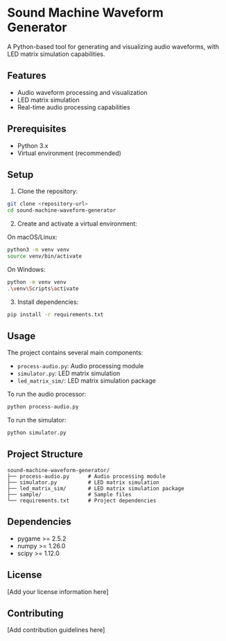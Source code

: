 # Sound Machine Waveform Generator

A Python-based tool for generating and visualizing audio waveforms, with LED matrix simulation capabilities.

## Features

- Audio waveform processing and visualization
- LED matrix simulation
- Real-time audio processing capabilities

## Prerequisites

- Python 3.x
- Virtual environment (recommended)

## Setup

1. Clone the repository:

```bash
git clone <repository-url>
cd sound-machine-waveform-generator
```

2. Create and activate a virtual environment:

On macOS/Linux:

```bash
python3 -m venv venv
source venv/bin/activate
```

On Windows:

```bash
python -m venv venv
.\venv\Scripts\activate
```

3. Install dependencies:

```bash
pip install -r requirements.txt
```

## Usage

The project contains several main components:

- `process-audio.py`: Audio processing module
- `simulator.py`: LED matrix simulation
- `led_matrix_sim/`: LED matrix simulation package

To run the audio processor:

```bash
python process-audio.py
```

To run the simulator:

```bash
python simulator.py
```

## Project Structure

```
sound-machine-waveform-generator/
├── process-audio.py      # Audio processing module
├── simulator.py          # LED matrix simulation
├── led_matrix_sim/       # LED matrix simulation package
├── sample/               # Sample files
└── requirements.txt      # Project dependencies
```

## Dependencies

- pygame >= 2.5.2
- numpy >= 1.26.0
- scipy >= 1.12.0

## License

[Add your license information here]

## Contributing

[Add contribution guidelines here]
